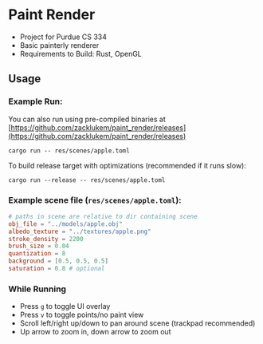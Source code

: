 # Paint Render

 * Project for Purdue CS 334
 * Basic painterly renderer
 * Requirements to Build: Rust, OpenGL

## Usage

### Example Run:

You can also run using pre-compiled binaries at [https://github.com/zacklukem/paint_render/releases](https://github.com/zacklukem/paint_render/releases)

`cargo run -- res/scenes/apple.toml`

To build release target with optimizations (recommended if it runs slow):

`cargo run --release -- res/scenes/apple.toml`

### Example scene file (`res/scenes/apple.toml`):
```toml
# paths in scene are relative to dir containing scene
obj_file = "../models/apple.obj"
albedo_texture = "../textures/apple.png"
stroke_density = 2200
brush_size = 0.04
quantization = 8
background = [0.5, 0.5, 0.5]
saturation = 0.8 # optional
```

### While Running

 * Press `g` to toggle UI overlay
 * Press `v` to toggle points/no paint view
 * Scroll left/right up/down to pan around scene (trackpad recommended)
 * Up arrow to zoom in, down arrow to zoom out
